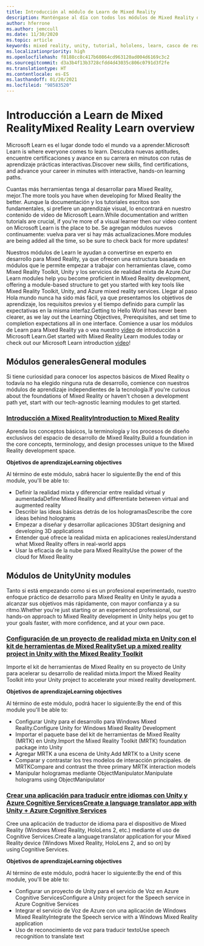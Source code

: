```yaml
---
title: Introducción al módulo de Learn de Mixed Reality
description: Manténgase al día con todos los módulos de Mixed Reality disponibles hospedados en la plataforma Microsoft Learn.
author: hferrone
ms.author: jemccull
ms.date: 11/30/2020
ms.topic: article
keywords: mixed reality, unity, tutorial, hololens, learn, casco de realidad mixta, casco de windows mixed reality, casco de realidad virtual, qué es la realidad virtual, qué es la realidad aumentada, MRTK, kit de herramientas de mixed reality, traducción de idiomas, Azure, Azure cognitive services, Microsoft Learn
ms.localizationpriority: high
ms.openlocfilehash: f8188cc8c417b60864cd963120ad004d6169c3c2
ms.sourcegitcommit: d3a3b4f13b3728cfdd4d43035c806c0791d3f2fe
ms.translationtype: HT
ms.contentlocale: es-ES
ms.lasthandoff: 01/20/2021
ms.locfileid: "98583520"
---
```

# <a name="mixed-reality-learn-overview"></a><span data-ttu-id="86d1e-104">Introducción a Learn de Mixed Reality</span><span class="sxs-lookup"><span data-stu-id="86d1e-104">Mixed Reality Learn overview</span></span>

<span data-ttu-id="86d1e-105">Microsoft Learn es el lugar donde todo el mundo va a aprender.</span><span class="sxs-lookup"><span data-stu-id="86d1e-105">Microsoft Learn is where everyone comes to learn.</span></span> <span data-ttu-id="86d1e-106">Descubra nuevas aptitudes, encuentre certificaciones y avance en su carrera en minutos con rutas de aprendizaje prácticas interactivas.</span><span class="sxs-lookup"><span data-stu-id="86d1e-106">Discover new skills, find certifications, and advance your career in minutes with interactive, hands-on learning paths.</span></span> 

<span data-ttu-id="86d1e-107">Cuantas más herramientas tenga al desarrollar para Mixed Reality, mejor.</span><span class="sxs-lookup"><span data-stu-id="86d1e-107">The more tools you have when developing for Mixed Reality the better.</span></span> <span data-ttu-id="86d1e-108">Aunque la documentación y los tutoriales escritos son fundamentales, si prefiere un aprendizaje visual, lo encontrará en nuestro contenido de vídeo de Microsoft Learn.</span><span class="sxs-lookup"><span data-stu-id="86d1e-108">While documentation and written tutorials are crucial, if you're more of a visual learner then our video content on Microsoft Learn is the place to be.</span></span> <span data-ttu-id="86d1e-109">Se agregan módulos nuevos continuamente: vuelva para ver si hay más actualizaciones.</span><span class="sxs-lookup"><span data-stu-id="86d1e-109">More modules are being added all the time, so be sure to check back for more updates!</span></span>

<span data-ttu-id="86d1e-110">Nuestros módulos de Learn le ayudan a convertirse en experto en desarrollo para Mixed Reality, ya que ofrecen una estructura basada en módulos que le permite empezar a trabajar con herramientas clave, como Mixed Reality Toolkit, Unity y los servicios de realidad mixta de Azure.</span><span class="sxs-lookup"><span data-stu-id="86d1e-110">Our Learn modules help you become proficient in Mixed Reality development, offering a module-based structure to get you started with key tools like Mixed Reality Toolkit, Unity, and Azure mixed reality services.</span></span> <span data-ttu-id="86d1e-111">Llegar al paso Hola mundo nunca ha sido más fácil, ya que presentamos los objetivos de aprendizaje, los requisitos previos y el tiempo definido para cumplir las expectativas en la misma interfaz.</span><span class="sxs-lookup"><span data-stu-id="86d1e-111">Getting to Hello World has never been clearer, as we lay out the Learning Objectives, Prerequisites, and set time to completion expectations all in one interface.</span></span> <span data-ttu-id="86d1e-112">Comience a usar los módulos de Learn para Mixed Reality ya o vea nuestro [vídeo](https://channel9.msdn.com/Blogs/One-Dev-Minute/What-is-Microsoft-Learn) de introducción a Microsoft Learn.</span><span class="sxs-lookup"><span data-stu-id="86d1e-112">Get started with Mixed Reality Learn modules today or check out our Microsoft Learn introduction [video](https://channel9.msdn.com/Blogs/One-Dev-Minute/What-is-Microsoft-Learn)!</span></span>

## <a name="general-modules"></a><span data-ttu-id="86d1e-113">Módulos generales</span><span class="sxs-lookup"><span data-stu-id="86d1e-113">General modules</span></span>

<span data-ttu-id="86d1e-114">Si tiene curiosidad para conocer los aspectos básicos de Mixed Reality o todavía no ha elegido ninguna ruta de desarrollo, comience con nuestros módulos de aprendizaje independientes de la tecnología.</span><span class="sxs-lookup"><span data-stu-id="86d1e-114">If you're curious about the foundations of Mixed Reality or haven't chosen a development path yet, start with our tech-agnostic learning modules to get started.</span></span>

### <a name="introduction-to-mixed-reality"></a>[<span data-ttu-id="86d1e-115">Introducción a Mixed Reality</span><span class="sxs-lookup"><span data-stu-id="86d1e-115">Introduction to Mixed Reality</span></span>](/learn/modules/intro-to-mixed-reality/)

<span data-ttu-id="86d1e-116">Aprenda los conceptos básicos, la terminología y los procesos de diseño exclusivos del espacio de desarrollo de Mixed Reality.</span><span class="sxs-lookup"><span data-stu-id="86d1e-116">Build a foundation in the core concepts, terminology, and design processes unique to the Mixed Reality development space.</span></span>

<span data-ttu-id="86d1e-117">**Objetivos de aprendizaje**</span><span class="sxs-lookup"><span data-stu-id="86d1e-117">**Learning objectives**</span></span>

<span data-ttu-id="86d1e-118">Al término de este módulo, sabrá hacer lo siguiente:</span><span class="sxs-lookup"><span data-stu-id="86d1e-118">By the end of this module, you'll be able to:</span></span>

* <span data-ttu-id="86d1e-119">Definir la realidad mixta y diferenciar entre realidad virtual y aumentada</span><span class="sxs-lookup"><span data-stu-id="86d1e-119">Define Mixed Reality and differentiate between virtual and augmented reality</span></span>
* <span data-ttu-id="86d1e-120">Describir las ideas básicas detrás de los hologramas</span><span class="sxs-lookup"><span data-stu-id="86d1e-120">Describe the core ideas behind holograms</span></span>
* <span data-ttu-id="86d1e-121">Empezar a diseñar y desarrollar aplicaciones 3D</span><span class="sxs-lookup"><span data-stu-id="86d1e-121">Start designing and developing 3D applications</span></span>
* <span data-ttu-id="86d1e-122">Entender qué ofrece la realidad mixta en aplicaciones reales</span><span class="sxs-lookup"><span data-stu-id="86d1e-122">Understand what Mixed Reality offers in real-world apps</span></span>
* <span data-ttu-id="86d1e-123">Usar la eficacia de la nube para Mixed Reality</span><span class="sxs-lookup"><span data-stu-id="86d1e-123">Use the power of the cloud for Mixed Reality</span></span>

## <a name="unity-modules"></a><span data-ttu-id="86d1e-124">Módulos de Unity</span><span class="sxs-lookup"><span data-stu-id="86d1e-124">Unity modules</span></span>

<span data-ttu-id="86d1e-125">Tanto si está empezando como si es un profesional experimentado, nuestro enfoque práctico de desarrollo para Mixed Reality en Unity le ayuda a alcanzar sus objetivos más rápidamente, con mayor confianza y a su ritmo.</span><span class="sxs-lookup"><span data-stu-id="86d1e-125">Whether you're just starting or an experienced professional, our hands-on approach to Mixed Reality development in Unity helps you get to your goals faster, with more confidence, and at your own pace.</span></span>

### <a name="set-up-a-mixed-reality-project-in-unity-with-the-mixed-reality-toolkit"></a>[<span data-ttu-id="86d1e-126">Configuración de un proyecto de realidad mixta en Unity con el kit de herramientas de Mixed Reality</span><span class="sxs-lookup"><span data-stu-id="86d1e-126">Set up a mixed reality project in Unity with the Mixed Reality Toolkit</span></span>](/learn/modules/mixed-reality-toolkit-project-unity/)

<span data-ttu-id="86d1e-127">Importe el kit de herramientas de Mixed Reality en su proyecto de Unity para acelerar su desarrollo de realidad mixta.</span><span class="sxs-lookup"><span data-stu-id="86d1e-127">Import the Mixed Reality Toolkit into your Unity project to accelerate your mixed reality development.</span></span>

<span data-ttu-id="86d1e-128">**Objetivos de aprendizaje**</span><span class="sxs-lookup"><span data-stu-id="86d1e-128">**Learning objectives**</span></span>

<span data-ttu-id="86d1e-129">Al término de este módulo, podrá hacer lo siguiente:</span><span class="sxs-lookup"><span data-stu-id="86d1e-129">By the end of this module you'll be able to:</span></span>

* <span data-ttu-id="86d1e-130">Configurar Unity para el desarrollo para Windows Mixed Reality.</span><span class="sxs-lookup"><span data-stu-id="86d1e-130">Configure Unity for Windows Mixed Reality Development</span></span>
* <span data-ttu-id="86d1e-131">Importar el paquete base del kit de herramientas de Mixed Reality (MRTK) en Unity.</span><span class="sxs-lookup"><span data-stu-id="86d1e-131">Import the Mixed Reality Toolkit (MRTK) foundation package into Unity</span></span>
* <span data-ttu-id="86d1e-132">Agregar MRTK a una escena de Unity.</span><span class="sxs-lookup"><span data-stu-id="86d1e-132">Add MRTK to a Unity scene</span></span>
* <span data-ttu-id="86d1e-133">Comparar y contrastar los tres modelos de interacción principales. de MRTK</span><span class="sxs-lookup"><span data-stu-id="86d1e-133">Compare and contrast the three primary MRTK interaction models</span></span>
* <span data-ttu-id="86d1e-134">Manipular hologramas mediante ObjectManipulator.</span><span class="sxs-lookup"><span data-stu-id="86d1e-134">Manipulate holograms using ObjectManipulator</span></span>

### <a name="create-a-language-translator-app-with-unity--azure-cognitive-services"></a>[<span data-ttu-id="86d1e-135">Crear una aplicación para traducir entre idiomas con Unity y Azure Cognitive Services</span><span class="sxs-lookup"><span data-stu-id="86d1e-135">Create a language translator app with Unity + Azure Cognitive Services</span></span>](/learn/modules/create-language-translator-mixed-reality-application-unity-azure-cognitive-services/)

<span data-ttu-id="86d1e-136">Cree una aplicación de traductor de idioma para el dispositivo de Mixed Reality (Windows Mixed Reality, HoloLens 2, etc.) mediante el uso de Cognitive Services.</span><span class="sxs-lookup"><span data-stu-id="86d1e-136">Create a language translator application for your Mixed Reality device (Windows Mixed Reality, HoloLens 2, and so on) by using Cognitive Services.</span></span>

<span data-ttu-id="86d1e-137">**Objetivos de aprendizaje**</span><span class="sxs-lookup"><span data-stu-id="86d1e-137">**Learning objectives**</span></span>

<span data-ttu-id="86d1e-138">Al término de este módulo, podrá hacer lo siguiente:</span><span class="sxs-lookup"><span data-stu-id="86d1e-138">By the end of this module, you'll be able to:</span></span>

* <span data-ttu-id="86d1e-139">Configurar un proyecto de Unity para el servicio de Voz en Azure Cognitive Services</span><span class="sxs-lookup"><span data-stu-id="86d1e-139">Configure a Unity project for the Speech service in Azure Cognitive Services</span></span>
* <span data-ttu-id="86d1e-140">Integrar el servicio de Voz de Azure con una aplicación de Windows Mixed Reality</span><span class="sxs-lookup"><span data-stu-id="86d1e-140">Integrate the Speech service with a Windows Mixed Reality application</span></span>
* <span data-ttu-id="86d1e-141">Uso de reconocimiento de voz para traducir texto</span><span class="sxs-lookup"><span data-stu-id="86d1e-141">Use speech recognition to translate text</span></span>